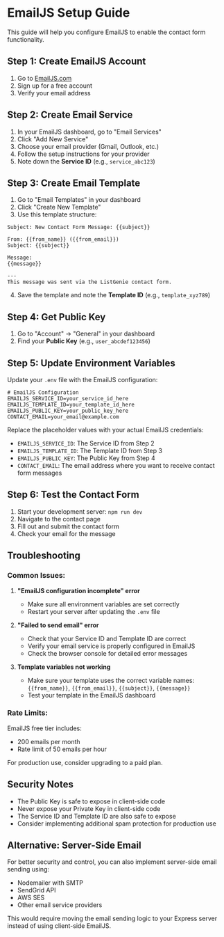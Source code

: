# EmailJS Setup Guide

This guide will help you configure EmailJS to enable the contact form functionality.

## Step 1: Create EmailJS Account

1. Go to [EmailJS.com](https://www.emailjs.com/)
2. Sign up for a free account
3. Verify your email address

## Step 2: Create Email Service

1. In your EmailJS dashboard, go to "Email Services"
2. Click "Add New Service"
3. Choose your email provider (Gmail, Outlook, etc.)
4. Follow the setup instructions for your provider
5. Note down the **Service ID** (e.g., `service_abc123`)

## Step 3: Create Email Template

1. Go to "Email Templates" in your dashboard
2. Click "Create New Template"
3. Use this template structure:

```
Subject: New Contact Form Message: {{subject}}

From: {{from_name}} ({{from_email}})
Subject: {{subject}}

Message:
{{message}}

---
This message was sent via the ListGenie contact form.
```

4. Save the template and note the **Template ID** (e.g., `template_xyz789`)

## Step 4: Get Public Key

1. Go to "Account" → "General" in your dashboard
2. Find your **Public Key** (e.g., `user_abcdef123456`)

## Step 5: Update Environment Variables

Update your `.env` file with the EmailJS configuration:

```env
# EmailJS Configuration
EMAILJS_SERVICE_ID=your_service_id_here
EMAILJS_TEMPLATE_ID=your_template_id_here
EMAILJS_PUBLIC_KEY=your_public_key_here
CONTACT_EMAIL=your_email@example.com
```

Replace the placeholder values with your actual EmailJS credentials:
- `EMAILJS_SERVICE_ID`: The Service ID from Step 2
- `EMAILJS_TEMPLATE_ID`: The Template ID from Step 3
- `EMAILJS_PUBLIC_KEY`: The Public Key from Step 4
- `CONTACT_EMAIL`: The email address where you want to receive contact form messages

## Step 6: Test the Contact Form

1. Start your development server: `npm run dev`
2. Navigate to the contact page
3. Fill out and submit the contact form
4. Check your email for the message

## Troubleshooting

### Common Issues:

1. **"EmailJS configuration incomplete" error**
   - Make sure all environment variables are set correctly
   - Restart your server after updating the `.env` file

2. **"Failed to send email" error**
   - Check that your Service ID and Template ID are correct
   - Verify your email service is properly configured in EmailJS
   - Check the browser console for detailed error messages

3. **Template variables not working**
   - Make sure your template uses the correct variable names: `{{from_name}}`, `{{from_email}}`, `{{subject}}`, `{{message}}`
   - Test your template in the EmailJS dashboard

### Rate Limits:

EmailJS free tier includes:
- 200 emails per month
- Rate limit of 50 emails per hour

For production use, consider upgrading to a paid plan.

## Security Notes

- The Public Key is safe to expose in client-side code
- Never expose your Private Key in client-side code
- The Service ID and Template ID are also safe to expose
- Consider implementing additional spam protection for production use

## Alternative: Server-Side Email

For better security and control, you can also implement server-side email sending using:
- Nodemailer with SMTP
- SendGrid API
- AWS SES
- Other email service providers

This would require moving the email sending logic to your Express server instead of using client-side EmailJS.